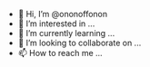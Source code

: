 - 👋 Hi, I’m @ononoffonon
- 👀 I’m interested in ...
- 🌱 I’m currently learning ...
- 💞️ I’m looking to collaborate on ...
- 📫 How to reach me ...

<!---
ononoffonon/ononoffonon is a ✨ special ✨ repository because its `README.md` (this file) appears on your GitHub profile.
You can click the Preview link to take a look at your changes.
--->
